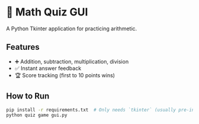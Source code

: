 # 🧮 Math Quiz GUI

A Python Tkinter application for practicing arithmetic.

## Features
- ➕ Addition, subtraction, multiplication, division
- ✅ Instant answer feedback
- 🏆 Score tracking (first to 10 points wins)

## How to Run
```bash
pip install -r requirements.txt  # Only needs `tkinter` (usually pre-installed)
python quiz game gui.py

